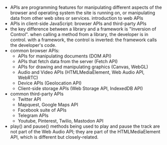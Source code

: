 - APIs are programming features for manipulating different aspects of the browser and operating system the site is running on, or manipulating data from other web sites or services.
introduction to web APIs
- APIs in client-side JavaScript: browser APIs and third-party APIs
- the key difference between a library and a framework is "Inversion of Control". when calling a method from a library, the developer is in control. with a framework, the control is inverted: the framework calls the developer's code.
- common browser APIs:
	- APIs for manipulating documents (DOM API)
	- APIs that fetch data from the server (Fetch API)
	- APIs for drawing and manipulating graphics (Canvas, WebGL)
	- Audio and Video APIs (HTMLMediaElement, Web Audio API, WebRTC)
	- Device APIs (Geolocation API)
	- Client-side storage APIs (Web Storage API, IndexedDB API)
- common third-party APIs
	- Twitter API
	- Mapquest, Google Maps API
	- Facebook suite of APIs
	- Telegram APIs
	- Youtube, Pinterest, Twilio, Mastodon API
- play() and pause() methods being used to play and pause the track are not part of the Web Audio API; they are part of the HTMLMediaElement API, which is different but closely-related.